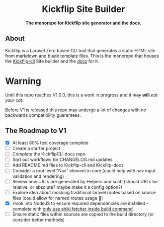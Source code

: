 <h1 align="center">Kickflip Site Builder</h1>
<p align="center">
    <strong>The monorepo for Kickflip site generator and the docs.</strong>
</p>

## About

Kickflip is a Laravel Zero based CLI tool that generates a static HTML site from markdown and blade template files.
This is the monorepo that houses the [Kickflip-cli](https://github.com/mallardduck/kickflip-cli) Site builder and the [docs](https://github.com/mallardduck/kickflip-docs) for it.


# Warning

Until this repo reaches V1.0.0, this is a work in progress and it ~~may~~ **will** _eat your cat_.  

Before V1 is released this repo may undergo a lot of changes with no backwards compatibility guarantees.

## The Roadmap to V1
- [x] At least 80% test coverage complete
- [ ] Create a starter project
- [ ] Complete the KickflipCLI docs repo
- [ ] Sort out workflows for CHANGELOG.md updates
- [ ] Add README.md files to Kickflip-cli and Kickflip-docs
- [ ] Consider a root level "Nav" element in core (could help with nav input validation and rendering)
- [ ] Review how URLs are generated by Helpers and such (should URLs be relative, or absolute? maybe make it a config option?)
- [ ] Explore idea about mocking traditional laravel routes based on source files (could allow for named routes usage 🤔)
- [x] Hook into NodeJS to ensure required dependencies are installed - complete with [only use shiki fetcher inside build command](https://github.com/mallardduck/kickflip-monorepo/commit/ce365d5201858b29933e5ef8465439f0d90bb016)
- [ ] Ensure static files within sources are copied to the build directory (or consider better methods)